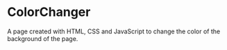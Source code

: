 # ColorChanger
A page created with HTML, CSS and JavaScript to change the color of the background of the page.

